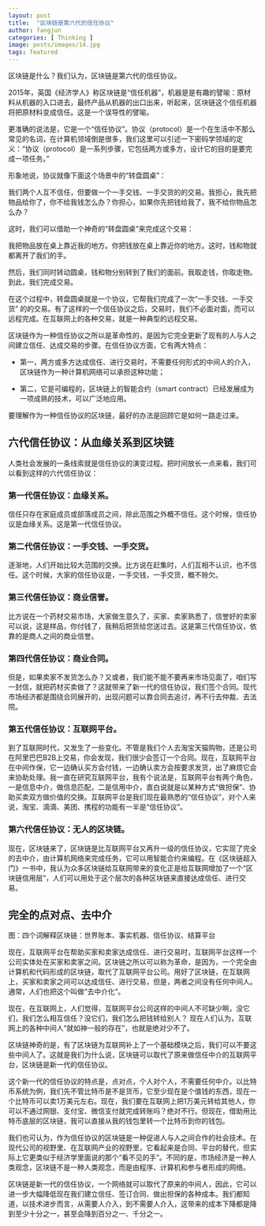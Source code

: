 ```yaml
---
layout: post
title:  "区块链是第六代的信任协议"
author: fangjun
categories: [ Thinking ]
image: posts/images/14.jpg
tags: featured
---
```


区块链是什么？我们认为，区块链是第六代的信任协议。

2015年，英国《经济学人》称区块链是“信任机器”，机器是是有趣的譬喻：原材料从机器的入口进去，最终产品从机器的出口出来，听起来，区块链这个信任机器将把原材料变成信任。这是一个误导性的譬喻。

更准确的说法是，它是一个“信任协议”。协议（protocol）是一个在生活中不那么常见的名词，在计算机领域倒是很多，我们这里可以引述一下密码学领域的定义：“协议（protocol）是一系列步骤，它包括两方或多方，设计它的目的是要完成一项任务。”

形象地说，协议就像下面这个场景中的“转盘圆桌”：

我们两个人互不信任，但要做一个一手交钱、一手交货的的交易。我担心，我先把物品给你了，你不给我钱怎么办？你担心，如果你先把钱给我了，我不给你物品怎么办？

这时，我们可以借助一个神奇的“转盘圆桌”来完成这个交易：

我把物品放在桌上靠近我的地方。你把钱放在桌上靠近你的地方。这时，钱和物就都离开了我们的手。

然后，我们同时转动圆桌，钱和物分别转到了我们的面前。我取走钱，你取走物。到此，我们完成交易。

在这个过程中，转盘圆桌就是一个协议，它帮我们完成了一次“一手交钱、一手交货” 的的交易。有了这样的一个信任协议之后，交易时，我们不必面对面，而可以远程完成。在互联网上的各种交易，就是一种典型的远程交易。

区块链作为一种信任协议之所以是革命性的，是因为它完全更新了现有的人与人之间建立信任、达成交易的步骤。在信任协议方面，它有两大特点：

-	第一，两方或多方达成信任、进行交易时，不需要任何形式的中间人的介入，区块链作为一种计算机网络可以承担这种功能；

-	第二，它是可编程的，区块链上的智能合约（smart contract）已经发展成为一项成熟的技术，可以广泛地应用。

要理解作为一种信任协议的区块链，最好的办法是回顾它是如何一路走过来。

## 六代信任协议：从血缘关系到区块链

人类社会发展的一条线索就是信任协议的演变过程。把时间放长一点来看，我们可以看到这样的六代信任协议：

### 第一代信任协议：血缘关系。

信任只存在家庭成员或部落成员之间，除此范围之外概不信任。这个时候，信任协议是血缘关系。这是第一代信任协议。

### 第二代信任协议：一手交钱、一手交货。

逐渐地，人们开始比较大范围的交换。比方说在赶集时，人们互相不认识，也不信任。这个时候，大家的信任协议是，一手交钱，一手交货，概不赊欠。

### 第三代信任协议：商业信誉。

比方说在一个药材交易市场，大家做生意久了，买家、卖家熟悉了，信誉好的卖家可以说，这是样品，你付钱了，我稍后把货给您送过去。这是第三代信任协议，依靠的是商人之间的商业信誉。

### 第四代信任协议：商业合同。

但是，如果卖家不发货怎么办？又或者，我们能不能不要再来市场见面了，咱们写一封信，就把药材买卖做了？这就带来了新一代的信任协议，我们签个合同。现代市场经济都是围绕合同展开的，出现问题可以靠合同去追讨，再不行去仲裁、去法院。

### 第五代信任协议：互联网平台。

到了互联网时代，又发生了一些变化。不管是我们个人去淘宝天猫购物，还是公司在阿里巴巴B2B上交易，你会发现，我们很少会签订一个合同。现在，互联网平台在中间作保，它一边确认买方会付钱，一边确认卖方会按要求发货，出了麻烦它会来协助处理。我一直在研究互联网平台，我有个说法是，互联网平台有两个角色，一是信息中介，做信息匹配，二是信用中介，直白说就是以某种方式“做担保”、协助买卖双方做价值的交换。互联网平台是我们现在最熟悉的“信任协议”，对个人来说，淘宝、滴滴、美团、携程的功能有一半是“信任协议”。

### 第六代信任协议：无人的区块链。

现在，区块链来了，区块链是比互联网平台又再升一级的信任协议，它实现了完全的去中介，由计算机网络来完成任务，它可以用智能合约来编程。在《区块链超入门》一书中，我认为众多区块链给互联网带来的变化正是给互联网增加了一个“区块链信用层”，人们可以用处于这个层次的各种区块链来直接达成信任、进行交易。

## 完全的点对点、去中介

图：四个词解释区块链：世界账本、事实机器、信任协议、结算平台

现在，互联网平台在帮助买家和卖家达成信任、进行交易时，互联网平台这样一个公司实体处在买家和卖家之间。区块链之所以可以称为革命，是因为，一个完全由计算机和代码形成的区块链，取代了互联网平台公司。用好了区块链，在互联网上，买家和卖家之间可以达成信任、进行交易，但是，两者之间没有任何中间人。通常，人们也把这个叫做“去中介化”。

现在，在互联网上，人们觉得，互联网平台公司这样的中间人不可缺少啊，没它们，我们怎么相互信任？没它们，我们怎么把钱转给别人？ 现在人们认为，互联网上的各种中间人“就如神一般的存在”，也就是绝对少不了。

区块链神奇的是，有了区块链为互联网补上了一个基础模块之后，我们可以不要这些中间人了。这就是我们为什么说，区块链可以取代了原来做信任中介的互联网平台，区块链是新一代的信任协议。

这个新一代的信任协议的特点是，点对点，个人对个人，不需要任何中介。以比特币系统为例，我们先不管比特币是不是货币，它至少现在是个值钱的东西，现在一个比特币可以卖1万美元左右。现在，我们要在互联网上把1万美元转给其他人，你可以不通过网银、支付宝、微信支付就完成转账吗？绝对不行。但现在，借助用比特币底层的区块链，我可以直接从我的钱包里转一个比特币到你的钱包。

我们也可认为，作为信任协议的区块链是一种促进人与人之间合作的社会技术。在现代公司的视野里、在互联网产业的视野里，它看起来是合同、平台的替代，但实际上它更类似于经济学里面说的那个“看不见的手”。不同的是，市场经济是一种人类观念，区块链不是一种人类观念，而是由程序、计算机和参与者形成的网络。

区块链是新一代的信任协议，一个网络就可以取代了原来的中间人，因此，它可以进一步大幅降低现在我们建立信任、签订合同、做出担保的各种成本。我们都知道，以技术进步而言，从需要人介入，到不需要人介入，这带来的成本下降都是降到至少十分之一，甚至会降到百分之一、千分之一。
